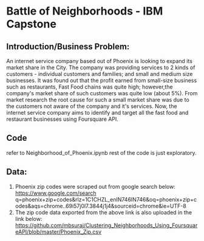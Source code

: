 # Battle of Neighborhoods - IBM Capstone
## Introduction/Business Problem:

An internet service company based out of Phoenix is looking to expand its market share in the City. The company was providing services to 2
kinds of customers - individual customers and families; and small and medium size businesses. It was found out that the profit earned from 
small-size business such as restaurants, Fast Food chains was quite high; however,the company's market share of such customers was quite 
low (about 5%). From market research the root cause for such a small market share was due to the customers not aware of the company and 
it's services. Now, the internet service company aims to identify and target all the fast food and restaurant businesses using Foursquare 
API.

## Code
refer to Neighborhood_of_Phoenix.ipynb
rest of the code is just exploratory.

## Data:
1. Phoenix zip codes were scraped out from google search below:
https://www.google.com/search q=phoenix+zip+codes&rlz=1C1CHZL_enIN746IN746&oq=phoenix+zip+codes&aqs=chrome..69i57j0l7.3844j1j4&sourceid=chrome&ie=UTF-8
2. The zip code data exported from the above link is also uploaded in the link below:
https://github.com/mbsuraj/Clustering_Neighborhoods_Using_FoursquareAPI/blob/master/Phoenix_Zip.csv
